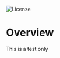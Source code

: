 
![License](https://img.shields.io/badge/License-Apache_2.0-blue.svg)

# Overview

This is a test only